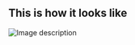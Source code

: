 ## This is how it looks like

![Image description](https://github.com/raduceaca1234/android-apps/blob/master/TextFieldDemo/Untitled.png)
